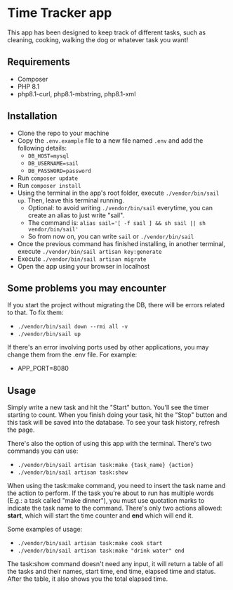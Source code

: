 # Time Tracker app

This app has been designed to keep track of different tasks, such as cleaning, cooking, walking the dog or whatever task you want!

## Requirements

- Composer
- PHP 8.1
- php8.1-curl, php8.1-mbstring, php8.1-xml

## Installation

- Clone the repo to your machine
- Copy the `.env.example` file to a new file named `.env` and add the following details:
    - `DB_HOST=mysql`
    - `DB_USERNAME=sail`
    - `DB_PASSWORD=password`
- Run `composer update`
- Run `composer install`
- Using the terminal in the app's root folder, execute `./vendor/bin/sail up`. Then, leave this terminal running.
    - Optional: to avoid writing `./vendor/bin/sail` everytime, you can create an alias to just write "sail". 
    - The command is: `alias sail='[ -f sail ] && sh sail || sh vendor/bin/sail'`
    - So from now on, you can write `sail` or `./vendor/bin/sail`
- Once the previous command has finished installing, in another terminal, execute `./vendor/bin/sail artisan key:generate`
- Execute `./vendor/bin/sail artisan migrate`
- Open the app using your browser in localhost

## Some problems you may encounter

If you start the project without migrating the DB, there will be errors related to that. To fix them:
- `./vendor/bin/sail down --rmi all -v`
- `./vendor/bin/sail up`

If there's an error involving ports used by other applications, you may change them from the .env file. For example:
- APP_PORT=8080

## Usage

Simply write a new task and hit the "Start" button. You'll see the timer starting to count. When you finish doing your task, hit the "Stop" button and this task will be saved into the database. To see your task history, refresh the page.

There's also the option of using this app with the terminal. There's two commands you can use:
- `./vendor/bin/sail artisan task:make {task_name} {action}`
- `./vendor/bin/sail artisan task:show`

When using the task:make command, you need to insert the task name and the action to perform. If the task you're about to run has multiple words (E.g.: a task called "make dinner"), you must use quotation marks to indicate the task name to the command. There's only two actions allowed: **start**, which will start the time counter and **end** which will end it.

Some examples of usage:
- `./vendor/bin/sail artisan task:make cook start`
- `./vendor/bin/sail artisan task:make "drink water" end`

The task:show command doesn't need any input, it will return a table of all the tasks and their names, start time, end time, elapsed time and status. After the table, it also shows you the total elapsed time.
